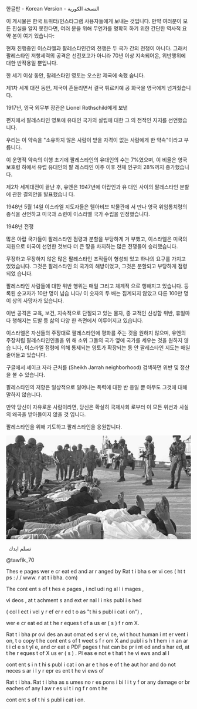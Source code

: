 ﻿한글판 - Korean Version - اﻟﻨﺴﺨﺔ اﻟﻜﻮرﯾﺔ

이 게시물은 한국 트위터/인스타그램 사용자들에게 보내는 것입니다. 만약 여러분이 모든 진실을 알지 못한다면, 여러 분을 위해 무언가를 명확히 하기 위한 간단한 역사적 요약 본이 여기 있습니다:

현재 진행중인 이스라엘과 팔레스타인간의 전쟁은 두 국가 간의 전쟁이 아니다. 그래서 팔레스타인 저항세력의 공격은 선전포고가 아니라 70년 이상 지속되어온, 위반행위에 대한 반작용일 뿐입니다.

한 세기 이상 동안, 팔레스타인 영토는 오스만 제국에 속했 습니다.

제1차 세계 대전 동안, 제국이 흔들리면서 결국 튀르키예 공 화국을 영국에게 넘겨줬습니다.

1917년, 영국 외무부 장관은 Lionel Rothschild에게 보낸

편지에서 팔레스타인 영토에 유대인 국가의 설립에 대한 그 의 전적인 지지를 선언했습니다.

우리는 이 약속을 "소유하지 않은 사람이 받을 자격이 없는 사람에게 한 약속"이라고 부릅니다.

이 운명적 약속의 이행 초기에 팔레스타인의 유대인의 수는 7%였으며, 이 비율은 영국 보호령 하에서 유럽 유대인의 팔 레스타인 이주 이후 전체 인구의 28%까지 증가했습니다.

제2차 세계대전이 끝난 후, 유엔은 1947년에 아랍인과 유 대인 사이의 팔레스타인 분할에 관한 결의안을 발표했습니 다.

1948년 5월 14일 이스라엘 지도자들은 텔아비브 박물관에 서 만나 영국 위임통치령의 종식을 선언하고 미국과 소련이 이스라엘 국가 수립을 인정했습니다.

1948년 전쟁

많은 아랍 국가들이 팔레스타인 점령과 분할을 부당하게 거 부했고, 이스라엘은 미국의 지원으로 미국이 선언한 것보다 더 큰 땅을 차지하는 많은 전쟁들이 승리했습니다.

무장하고 무장하지 않은 많은 팔레스타인 조직들이 형성되 었고 하나의 요구를 가지고 있었습니다. 그것은 팔레스타인 의 국가의 해방이었고, 그것은 분할되고 부당하게 점령되었 습니다.

팔레스타인 사람들에 대한 위반 행위는 매일 그리고 체계적 으로 행해지고 있습니다. 등록된 순교자가 10만 명이 넘습 니다/ 이 숫자의 두 배는 집계되지 않았고 다른 100만 명 이 상의 사망자가 있습니다.

이번 공격은 교육, 보건, 지속적으로 단절되고 있는 물자, 종 교적인 신성함 위반, 휴일마다 행해지는 도발 등 삶의 다양 한 측면에서 이루어지고 있습니다.

이스라엘은 자신들의 주장대로 팔레스타인에 평화를 주는 것을 원하지 않으며, 유엔의 주장처럼 팔레스타인인들을 위 해 소위 그들의 국가 옆에 국가를 세우는 것을 원하지 않습 니다, 이스라엘 점령에 의해 통제되는 영토가 확장되는 동 안 팔레스타인 지도는 매일 줄어들고 있습니다.

구글에서 셰이크 자라 근처를 (Sheikh Jarrah neighborhood) 검색하면 위반 및 정산을 볼 수 있습니다.

팔레스타인의 저항은 일상적으로 일어나는 폭력에 대한 반 응일 뿐 아무도 그것에 대해 말하지 않습니다.

만약 당신이 자유로운 사람이라면, 당신은 확실히 국제사회 로부터 이 모든 위선과 사실의 왜곡을 받아들이지 않을 것 입니다.

팔레스타인을 위해 기도하고 팔레스타인을 응원합니다.

![](../../threadsimages/first/../../threadsimages/first/002.jpeg)

` `ﺗﺴﻠﻢ اﯾﺪك

@tawfik_70

Thes e pages wer e cr eat ed and ar r anged by Rat t i bha s er vi ces ( ht t ps : / / www. r at t i bha. com)

The cont ent s of t hes e pages , i ncl udi ng al l i mages ,

vi deos , at t achment s and ext er nal l i nks publ i s hed

( col l ect i vel y r ef er r ed t o as "t hi s publ i cat i on") ,

wer e cr eat ed at t he r eques t of a us er ( s ) f r om X.

Rat t i bha pr ovi des an aut omat ed s er vi ce, wi t hout human i nt er vent i on, t o copy t he cont ent s of t weet s f r om X and publ i s h t hem i n an ar t i cl e s t yl e, and cr eat e PDF pages t hat can be pr i nt ed and s har ed, at t he r eques t of X us er ( s ) . Pl eas e not e t hat t he vi ews and al l

cont ent s i n t hi s publ i cat i on ar e t hos e of t he aut hor and do not neces s ar i l y r epr es ent t he vi ews of

Rat t i bha. Rat t i bha as s umes no r es pons i bi l i t y f or any damage or br eaches of any l aw r es ul t i ng f r om t he

cont ent s of t hi s publ i cat i on.
